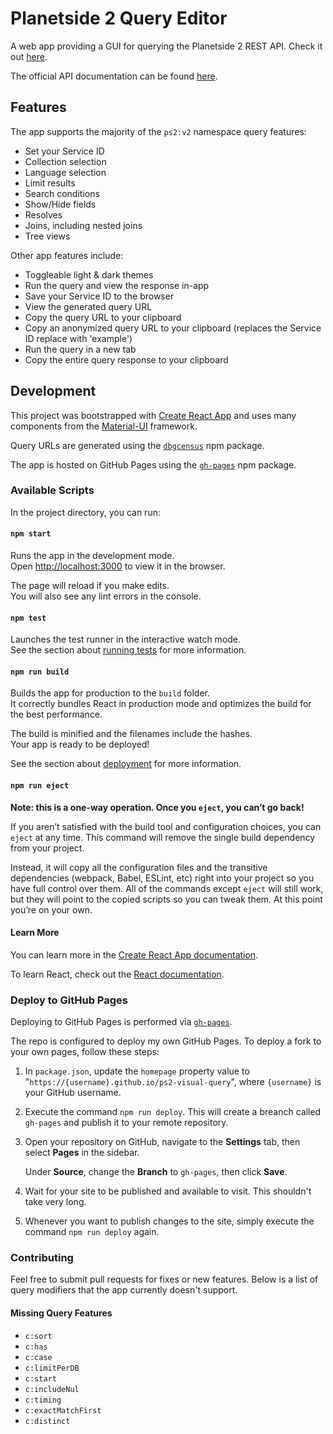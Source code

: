 # Planetside  2 Query Editor

A web app providing a GUI for querying the Planetside 2 REST API. Check it out [here](https://eating-coleslaw.github.io/ps2-visual-query/).

The official API documentation can be found [here](https://census.daybreakgames.com/).

## Features

The app supports the majority of the `ps2:v2` namespace query features:

- Set your Service ID
- Collection selection
- Language selection
- Limit results
- Search conditions
- Show/Hide fields
- Resolves
- Joins, including nested joins
- Tree views

Other app features include:

- Toggleable light & dark themes
- Run the query and view the response in-app
- Save your Service ID to the browser
- View the generated query URL
- Copy the query URL to your clipboard
- Copy an anonymized query URL to your clipboard (replaces the Service ID replace with 'example')
- Run the query in a new tab
- Copy the entire query response to your clipboard

## Development

This project was bootstrapped with [Create React App](https://github.com/facebook/create-react-app) and uses many components from the [Material-UI](https://material-ui.com/) framework.

Query URLs are generated using the [`dbgcensus`](https://www.npmjs.com/package/dbgcensus) npm package.

The app is hosted on GitHub Pages using the [`gh-pages`](https://www.npmjs.com/package/gh-pages?activeTab=readme) npm package.

### Available Scripts

In the project directory, you can run:

#### `npm start`

Runs the app in the development mode.\
Open [http://localhost:3000](http://localhost:3000) to view it in the browser.

The page will reload if you make edits.\
You will also see any lint errors in the console.

#### `npm test`

Launches the test runner in the interactive watch mode.\
See the section about [running tests](https://facebook.github.io/create-react-app/docs/running-tests) for more information.

#### `npm run build`

Builds the app for production to the `build` folder.\
It correctly bundles React in production mode and optimizes the build for the best performance.

The build is minified and the filenames include the hashes.\
Your app is ready to be deployed!

See the section about [deployment](https://facebook.github.io/create-react-app/docs/deployment) for more information.

#### `npm run eject`

**Note: this is a one-way operation. Once you `eject`, you can’t go back!**

If you aren’t satisfied with the build tool and configuration choices, you can `eject` at any time. This command will remove the single build dependency from your project.

Instead, it will copy all the configuration files and the transitive dependencies (webpack, Babel, ESLint, etc) right into your project so you have full control over them. All of the commands except `eject` will still work, but they will point to the copied scripts so you can tweak them. At this point you’re on your own.

#### Learn More

You can learn more in the [Create React App documentation](https://facebook.github.io/create-react-app/docs/getting-started).

To learn React, check out the [React documentation](https://reactjs.org/).

### Deploy to GitHub Pages

Deploying to GitHub Pages is performed via [`gh-pages`](https://www.npmjs.com/package/gh-pages?activeTab=readme).

The repo is configured to deploy my own GitHub Pages. To deploy a fork to your own pages, follow these steps:

1. In `package.json`, update the `homepage` property value to "`https://{username}.github.io/ps2-visual-query`", where `{username}` is your GitHub username.
2. Execute the command `npm run deploy`. This will create a breanch called `gh-pages` and publish it to your remote repository.
3. Open your repository on GitHub, navigate to the __Settings__ tab, then select __Pages__ in the sidebar.

   Under __Source__, change the __Branch__ to `gh-pages`, then click __Save__.

4. Wait for your site to be published and available to visit. This shouldn't take very long.
5. Whenever you want to publish changes to the site, simply execute the command `npm run deploy` again.

### Contributing

Feel free to submit pull requests for fixes or new features. Below is a list of query modifiers that the app currently doesn't support.

#### Missing Query Features

- `c:sort`
- `c:has`
- `c:case`
- `c:limitPerDB`
- `c:start`
- `c:includeNul`
- `c:timing`
- `c:exactMatchFirst`
- `c:distinct`
